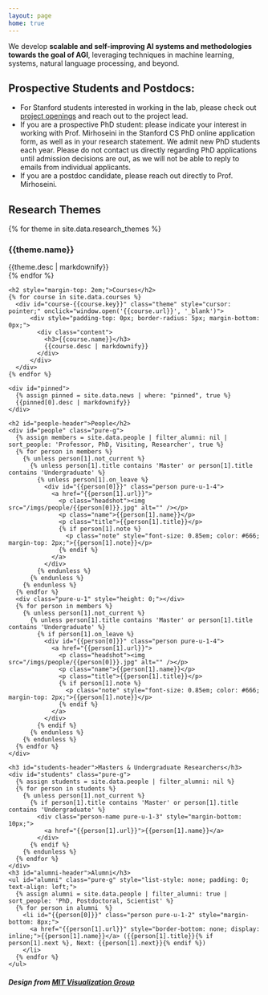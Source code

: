 ```yaml
---
layout: page
home: true
---
```

<p id="mission">
  We develop <strong>scalable and self-improving AI systems and methodologies towards the goal of AGI</strong>, leveraging techniques in machine learning, systems, natural language processing, and beyond.
</p>

<p id="ad">
    <h2><strong><b>Prospective Students and Postdocs:</b></strong></h2>
    <ul>
      <li>For Stanford students interested in working in the lab, please check out <a href="/openings">project openings</a> and reach out to the project lead.</li>    
      <!-- <li>For students interested in working in the lab, please fill out <a href="https://docs.google.com/forms/d/e/1FAIpQLSemsYIAG1wUpGgclG1eaQxDNYxPHB5VZzLl9eRRFsT6NPa_0A/viewform">the following form</a>.</li> -->
      <li>If you are a prospective PhD student: please indicate your interest in working with Prof. Mirhoseini in the Stanford CS PhD online application form, as well as in your research statement. We admit new PhD students each year. Please do not contact us directly regarding PhD applications until admission decisions are out, as we will not be able to reply to emails from individual applicants.</li>
      <li>If you are a postdoc candidate, please reach out directly to Prof. Mirhoseini.</li>
    </ul>
  </p>

<div id="home" class="pure-g">
  <div id="themes" class="pure-u-1 pure-u-md-3-5">
    <h2>Research Themes</h2>
    {% for theme in site.data.research_themes %}
      <div id="theme-{{theme.key}}" class="theme" data-url="{{theme.url}}" data-people="{{theme.people}}" style="cursor: default;">
        <!-- <img src="/themes/{{theme.key}}.png" style="max-width: 100%; height: auto; display: block; margin-top: 0;"> -->
          <div style="padding-top: 0px; border-radius: 5px; margin-bottom: 0px;">
            <div class="content">
              <!-- disable link highlight as we don't have page to point to yet -->
              <h3 style="pointer-events: none;">{{theme.name}}</h3>
              {{theme.desc | markdownify}}
            </div>
          </div>
      </div>
    {% endfor %}

    <h2 style="margin-top: 2em;">Courses</h2>
    {% for course in site.data.courses %}
      <div id="course-{{course.key}}" class="theme" style="cursor: pointer;" onclick="window.open('{{course.url}}', '_blank')">
          <div style="padding-top: 0px; border-radius: 5px; margin-bottom: 0px;">
            <div class="content">
              <h3>{{course.name}}</h3>
              {{course.desc | markdownify}}
            </div>
          </div>
      </div>
    {% endfor %}
  </div>

  <div class="pure-u-1 pure-u-md-2-5">

    <div id="pinned">
      {% assign pinned = site.data.news | where: "pinned", true %}
      {{pinned[0].desc | markdownify}}
    </div>

    <h2 id="people-header">People</h2>
    <div id="people" class="pure-g">
      {% assign members = site.data.people | filter_alumni: nil | sort_people: 'Professor, PhD, Visiting, Researcher', true %}
      {% for person in members %}
        {% unless person[1].not_current %}
          {% unless person[1].title contains 'Master' or person[1].title contains 'Undergraduate' %}
            {% unless person[1].on_leave %}
              <div id="{{person[0]}}" class="person pure-u-1-4">
                <a href="{{person[1].url}}">
                  <p class="headshot"><img src="/imgs/people/{{person[0]}}.jpg" alt="" /></p>
                  <p class="name">{{person[1].name}}</p>
                  <p class="title">{{person[1].title}}</p>
                  {% if person[1].note %}
                    <p class="note" style="font-size: 0.85em; color: #666; margin-top: 2px;">{{person[1].note}}</p>
                  {% endif %}
                </a>
              </div>
            {% endunless %}
          {% endunless %}
        {% endunless %}
      {% endfor %}
      <div class="pure-u-1" style="height: 0;"></div>
      {% for person in members %}
        {% unless person[1].not_current %}
          {% unless person[1].title contains 'Master' or person[1].title contains 'Undergraduate' %}
            {% if person[1].on_leave %}
              <div id="{{person[0]}}" class="person pure-u-1-4">
                <a href="{{person[1].url}}">
                  <p class="headshot"><img src="/imgs/people/{{person[0]}}.jpg" alt="" /></p>
                  <p class="name">{{person[1].name}}</p>
                  <p class="title">{{person[1].title}}</p>
                  {% if person[1].note %}
                    <p class="note" style="font-size: 0.85em; color: #666; margin-top: 2px;">{{person[1].note}}</p>
                  {% endif %}
                </a>
              </div>
            {% endif %}
          {% endunless %}
        {% endunless %}
      {% endfor %}
    </div>

    <h3 id="students-header">Masters & Undergraduate Researchers</h3>
    <div id="students" class="pure-g">
      {% assign students = site.data.people | filter_alumni: nil %}
      {% for person in students %}
        {% unless person[1].not_current %}
          {% if person[1].title contains 'Master' or person[1].title contains 'Undergraduate' %}
            <div class="person-name pure-u-1-3" style="margin-bottom: 10px;">
              <a href="{{person[1].url}}">{{person[1].name}}</a>
            </div>
          {% endif %}
        {% endunless %}
      {% endfor %}
    </div>
    <h3 id="alumni-header">Alumni</h3>
    <ul id="alumni" class="pure-g" style="list-style: none; padding: 0; text-align: left;">
      {% assign alumni = site.data.people | filter_alumni: true | sort_people: 'PhD, Postdoctoral, Scientist' %}
      {% for person in alumni  %}
        <li id="{{person[0]}}" class="person pure-u-1-2" style="margin-bottom: 8px;">
          <a href="{{person[1].url}}" style="border-bottom: none; display: inline;">{{person[1].name}}</a> ({{person[1].title}}{% if person[1].next %}, Next: {{person[1].next}}{% endif %})
        </li>
      {% endfor %}
    </ul>
  </div>
</div>

<div>
  <h5>Design from <a href="https://vis.csail.mit.edu/">MIT Visualization Group</a></h5>
</div>

